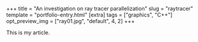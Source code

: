 +++
title = "An investigation on ray tracer parallelization"
slug = "raytracer"
template = "portfolio-entry.html"
[extra]
tags = ["graphics", "C++"]
opt_preview_img = ["ray01.jpg", "default", 4, 2]
+++

This is my article.
